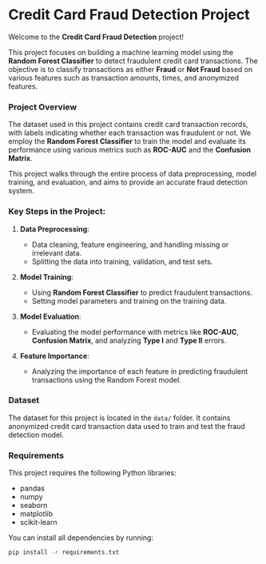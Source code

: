 # Credit Card Fraud Detection Project

Welcome to the **Credit Card Fraud Detection** project!

This project focuses on building a machine learning model using the **Random Forest Classifier** to detect fraudulent credit card transactions. The objective is to classify transactions as either **Fraud** or **Not Fraud** based on various features such as transaction amounts, times, and anonymized features.

### Project Overview

The dataset used in this project contains credit card transaction records, with labels indicating whether each transaction was fraudulent or not. We employ the **Random Forest Classifier** to train the model and evaluate its performance using various metrics such as **ROC-AUC** and the **Confusion Matrix**.

This project walks through the entire process of data preprocessing, model training, and evaluation, and aims to provide an accurate fraud detection system.

### Key Steps in the Project:

1. **Data Preprocessing**: 
   - Data cleaning, feature engineering, and handling missing or irrelevant data.
   - Splitting the data into training, validation, and test sets.

2. **Model Training**: 
   - Using **Random Forest Classifier** to predict fraudulent transactions.
   - Setting model parameters and training on the training data.

3. **Model Evaluation**:
   - Evaluating the model performance with metrics like **ROC-AUC**, **Confusion Matrix**, and analyzing **Type I** and **Type II** errors.

4. **Feature Importance**:
   - Analyzing the importance of each feature in predicting fraudulent transactions using the Random Forest model.

### Dataset

The dataset for this project is located in the `data/` folder. It contains anonymized credit card transaction data used to train and test the fraud detection model.

### Requirements

This project requires the following Python libraries:
- pandas
- numpy
- seaborn
- matplotlib
- scikit-learn

You can install all dependencies by running:

```bash
pip install -r requirements.txt

